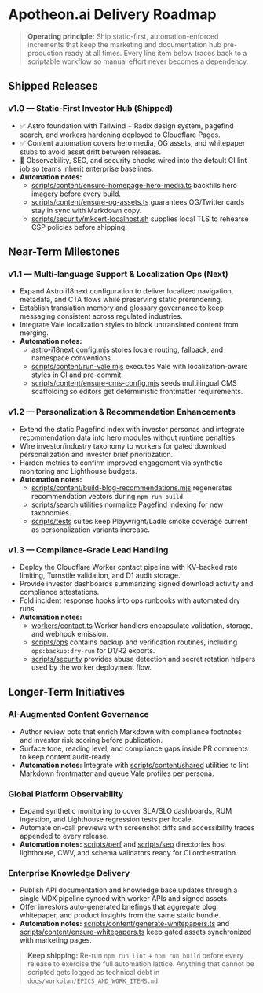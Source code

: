 # Apotheon.ai Delivery Roadmap

> **Operating principle:** Ship static-first, automation-enforced increments that keep the marketing and documentation hub pre-production ready at all times. Every line item below traces back to a scriptable workflow so manual effort never becomes a dependency.

## Shipped Releases

### v1.0 — Static-First Investor Hub (Shipped)

- ✅ Astro foundation with Tailwind + Radix design system, pagefind search, and workers hardening deployed to Cloudflare Pages.
- ✅ Content automation covers hero media, OG assets, and whitepaper stubs to avoid asset drift between releases.
- 🔁 Observability, SEO, and security checks wired into the default CI lint job so teams inherit enterprise baselines.
- **Automation notes:**
  - [scripts/content/ensure-homepage-hero-media.ts](scripts/content/ensure-homepage-hero-media.ts) backfills hero imagery before every build.
  - [scripts/content/ensure-og-assets.ts](scripts/content/ensure-og-assets.ts) guarantees OG/Twitter cards stay in sync with Markdown copy.
  - [scripts/security/mkcert-localhost.sh](scripts/security/mkcert-localhost.sh) supplies local TLS to rehearse CSP policies before shipping.

## Near-Term Milestones

### v1.1 — Multi-language Support & Localization Ops (Next)

- Expand Astro i18next configuration to deliver localized navigation, metadata, and CTA flows while preserving static prerendering.
- Establish translation memory and glossary governance to keep messaging consistent across regulated industries.
- Integrate Vale localization styles to block untranslated content from merging.
- **Automation notes:**
  - [astro-i18next.config.mjs](astro-i18next.config.mjs) stores locale routing, fallback, and namespace conventions.
  - [scripts/content/run-vale.mjs](scripts/content/run-vale.mjs) executes Vale with localization-aware styles in CI and pre-commit.
  - [scripts/content/ensure-cms-config.mjs](scripts/content/ensure-cms-config.mjs) seeds multilingual CMS scaffolding so editors get deterministic frontmatter requirements.

### v1.2 — Personalization & Recommendation Enhancements

- Extend the static Pagefind index with investor personas and integrate recommendation data into hero modules without runtime penalties.
- Wire investor/industry taxonomy to workers for gated download personalization and investor brief prioritization.
- Harden metrics to confirm improved engagement via synthetic monitoring and Lighthouse budgets.
- **Automation notes:**
  - [scripts/content/build-blog-recommendations.mjs](scripts/content/build-blog-recommendations.mjs) regenerates recommendation vectors during `npm run build`.
  - [scripts/search](scripts/search) utilities normalize Pagefind indexing for new taxonomies.
  - [scripts/tests](scripts/tests) suites keep Playwright/Ladle smoke coverage current as personalization variants increase.

### v1.3 — Compliance-Grade Lead Handling

- Deploy the Cloudflare Worker contact pipeline with KV-backed rate limiting, Turnstile validation, and D1 audit storage.
- Provide investor dashboards summarizing signed download activity and compliance attestations.
- Fold incident response hooks into ops runbooks with automated dry runs.
- **Automation notes:**
  - [workers/contact.ts](workers/contact.ts) Worker handlers encapsulate validation, storage, and webhook emission.
  - [scripts/ops](scripts/ops) contains backup and verification routines, including `ops:backup:dry-run` for D1/R2 exports.
  - [scripts/security](scripts/security) provides abuse detection and secret rotation helpers used by the worker deployment flow.

## Longer-Term Initiatives

### AI-Augmented Content Governance

- Author review bots that enrich Markdown with compliance footnotes and investor risk scoring before publication.
- Surface tone, reading level, and compliance gaps inside PR comments to keep content audit-ready.
- **Automation notes:** Integrate with [scripts/content/shared](scripts/content/shared) utilities to lint Markdown frontmatter and queue Vale profiles per persona.

### Global Platform Observability

- Expand synthetic monitoring to cover SLA/SLO dashboards, RUM ingestion, and Lighthouse regression tests per locale.
- Automate on-call previews with screenshot diffs and accessibility traces appended to every release.
- **Automation notes:** [scripts/perf](scripts/perf) and [scripts/seo](scripts/seo) directories host lighthouse, CWV, and schema validators ready for CI orchestration.

### Enterprise Knowledge Delivery

- Publish API documentation and knowledge base updates through a single MDX pipeline synced with worker APIs and signed assets.
- Offer investors auto-generated briefings that aggregate blog, whitepaper, and product insights from the same static bundle.
- **Automation notes:** [scripts/content/generate-whitepapers.ts](scripts/content/generate-whitepapers.ts) and [scripts/content/ensure-whitepapers.ts](scripts/content/ensure-whitepapers.ts) keep gated assets synchronized with marketing pages.

> **Keep shipping:** Re-run `npm run lint` + `npm run build` before every release to exercise the full automation lattice. Anything that cannot be scripted gets logged as technical debt in `docs/workplan/EPICS_AND_WORK_ITEMS.md`.
